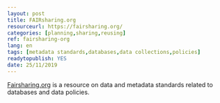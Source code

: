 ```yaml
---
layout: post 
title: FAIRsharing.org
resourceurl: https://fairsharing.org/
categories: [planning,sharing,reusing]
ref: fairsharing-org
lang: en
tags: [metadata standards,databases,data collections,policies]
readytopublish: YES
date: 25/11/2019
---
```

[Fairsharing.org](https://fairsharing.org/) is a resource on data and metadata standards related to databases and data policies.
